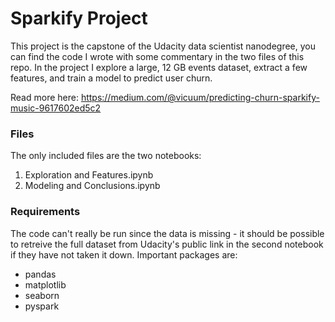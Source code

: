 # Sparkify Project

This project is the capstone of the Udacity data scientist nanodegree, you can find the code I wrote with some commentary in the two files of this repo. In the project I explore a large, 12 GB events dataset, extract a few features, and train a model to predict user churn.

Read more here: https://medium.com/@vicuum/predicting-churn-sparkify-music-9617602ed5c2

### Files

The only included files are the two notebooks:

1. Exploration and Features.ipynb
2. Modeling and Conclusions.ipynb

### Requirements

The code can't really be run since the data is missing - it should be possible to retreive the full dataset from Udacity's public link in the second notebook if they have not taken it down. Important packages are:

- pandas
- matplotlib
- seaborn
- pyspark
